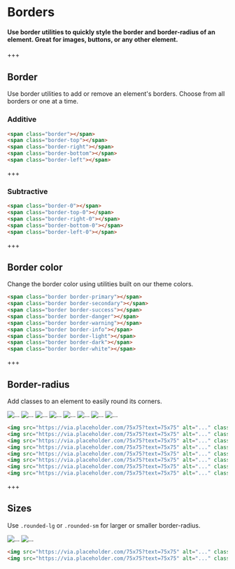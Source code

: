 
# Borders

#### Use border utilities to quickly style the border and border-radius of an element. Great for images, buttons, or any other element.

+++

## Border

Use border utilities to add or remove an element's borders. Choose from all borders or one at a time.

### Additive

<div class="bd-example-border-utils">
<span class="border"></span>
<span class="border-top"></span>
<span class="border-right"></span>
<span class="border-bottom"></span>
<span class="border-left"></span>
</div>

```html
<span class="border"></span>
<span class="border-top"></span>
<span class="border-right"></span>
<span class="border-bottom"></span>
<span class="border-left"></span>
```

+++

### Subtractive

<div class="bd-example-border-utils bd-example-border-utils-0">
<span class="border-0"></span>
<span class="border-top-0"></span>
<span class="border-right-0"></span>
<span class="border-bottom-0"></span>
<span class="border-left-0"></span>
</div>

```html
<span class="border-0"></span>
<span class="border-top-0"></span>
<span class="border-right-0"></span>
<span class="border-bottom-0"></span>
<span class="border-left-0"></span>
```

+++

## Border color

Change the border color using utilities built on our theme colors.

<div class="bd-example-border-utils">
<span class="border border-primary"></span>
<span class="border border-secondary"></span>
<span class="border border-success"></span>
<span class="border border-danger"></span>
<span class="border border-warning"></span>
<span class="border border-info"></span>
<span class="border border-light"></span>
<span class="border border-dark"></span>
<span class="border border-white"></span>
</div>

```html
<span class="border border-primary"></span>
<span class="border border-secondary"></span>
<span class="border border-success"></span>
<span class="border border-danger"></span>
<span class="border border-warning"></span>
<span class="border border-info"></span>
<span class="border border-light"></span>
<span class="border border-dark"></span>
<span class="border border-white"></span>
```

+++

## Border-radius

Add classes to an element to easily round its corners.

<div class="bd-example bd-example-images">
<img src="https://via.placeholder.com/75x75?text=75x75" alt="..." class="rounded">
<img src="https://via.placeholder.com/75x75?text=75x75" alt="..." class="rounded-top">
<img src="https://via.placeholder.com/75x75?text=75x75" alt="..." class="rounded-right">
<img src="https://via.placeholder.com/75x75?text=75x75" alt="..." class="rounded-bottom">
<img src="https://via.placeholder.com/75x75?text=75x75" alt="..." class="rounded-left">
<img src="https://via.placeholder.com/75x75?text=75x75" alt="..." class="rounded-circle">
<img src="https://via.placeholder.com/75x75?text=75x75" alt="..." class="rounded-pill">
<img src="https://via.placeholder.com/75x75?text=75x75" alt="..." class="rounded-0">
</div>

```html
<img src="https://via.placeholder.com/75x75?text=75x75" alt="..." class="rounded">
<img src="https://via.placeholder.com/75x75?text=75x75" alt="..." class="rounded-top">
<img src="https://via.placeholder.com/75x75?text=75x75" alt="..." class="rounded-right">
<img src="https://via.placeholder.com/75x75?text=75x75" alt="..." class="rounded-bottom">
<img src="https://via.placeholder.com/75x75?text=75x75" alt="..." class="rounded-left">
<img src="https://via.placeholder.com/75x75?text=75x75" alt="..." class="rounded-circle">
<img src="https://via.placeholder.com/75x75?text=75x75" alt="..." class="rounded-pill">
<img src="https://via.placeholder.com/75x75?text=75x75" alt="..." class="rounded-0">
```

+++

## Sizes

Use `.rounded-lg` or `.rounded-sm` for larger or smaller border-radius.

<div class="bd-example bd-example-images">
<img src="https://via.placeholder.com/75x75?text=75x75" alt="..." class="rounded-sm">
<img src="https://via.placeholder.com/75x75?text=75x75" alt="..." class="rounded-lg">
</div>

```html
<img src="https://via.placeholder.com/75x75?text=75x75" alt="..." class="rounded-sm">
<img src="https://via.placeholder.com/75x75?text=75x75" alt="..." class="rounded-lg">
```
